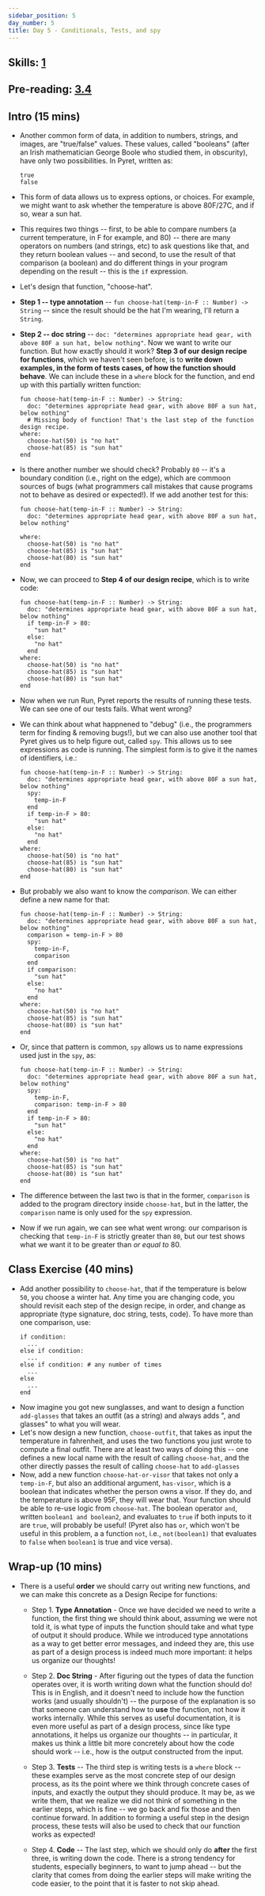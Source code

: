 ```yaml
---
sidebar_position: 5
day_number: 5
title: Day 5 - Conditionals, Tests, and spy
---
```



## Skills: [1](/skills/#(1))

## Pre-reading: [3.4](https://dcic-world.org/2024-09-03/Conditionals_and_Booleans.html)

## Intro (15 mins)

- Another common form of data, in addition to numbers, strings, and images, are
  "true/false" values. These values, called "booleans" (after an Irish
  mathematician George Boole who studied them, in obscurity), have only two possibilities. In Pyret, written as:
  
  ```pyret
  true
  false
  ```
- This form of data allows us to express options, or choices. For example, we
  might want to ask whether the temperature is above 80F/27C, and if so, wear a
  sun hat. 
- This requires two things -- first, to be able to compare numbers (a current
  temperature, in F for example, and 80) -- there are many operators on numbers
  (and strings, etc) to ask questions like that, and they return boolean values -- and second, to use the result of
  that comparison (a boolean) and do different things in your program depending
  on the result -- this is the `if` expression.
- Let's design that function, "choose-hat".
- **Step 1 -- type annotation** -- `fun choose-hat(temp-in-F :: Number) -> String`
  -- since the result should be the hat I'm wearing, I'll return a `String`.
- **Step 2 -- doc string** -- `doc: "determines appropriate head gear, with above
  80F a sun hat, below nothing"`. Now we want to write our function. But how exactly
  should it work? **Step 3 of our design recipe for functions**, which we haven't seen before, is to **write down 
  examples, in the form of tests cases, of how the function should behave**. We can 
  include these in a `where` block for the function, and end up with this partially
  written function:
  ```pyret
  fun choose-hat(temp-in-F :: Number) -> String:
    doc: "determines appropriate head gear, with above 80F a sun hat, below nothing"
    # Missing body of function! That's the last step of the function design recipe.
  where:
    choose-hat(50) is "no hat"
    choose-hat(85) is "sun hat"
  end
  ```
- Is there another number we should check? Probably `80` -- it's a boundary
  condition (i.e., right on the edge), which are commoon sources of bugs (what programmers 
  call mistakes that cause programs not to behave as desired or expected!). If we
  add another test for this:
  ```pyret
  fun choose-hat(temp-in-F :: Number) -> String:
    doc: "determines appropriate head gear, with above 80F a sun hat, below nothing"
    
  where:
    choose-hat(50) is "no hat"
    choose-hat(85) is "sun hat"
    choose-hat(80) is "sun hat"
  end
  ```
- Now, we can proceed to **Step 4 of our design recipe**, which is to write code:
  ```pyret
  fun choose-hat(temp-in-F :: Number) -> String:
    doc: "determines appropriate head gear, with above 80F a sun hat, below nothing"
    if temp-in-F > 80:
      "sun hat"
    else:
      "no hat"
    end
  where:
    choose-hat(50) is "no hat"
    choose-hat(85) is "sun hat"
    choose-hat(80) is "sun hat"
  end
  ```
- Now when we run Run, Pyret reports the results of running these tests. 
  We can see one of our tests fails. What went wrong? 
- We can think about what happnened to "debug" (i.e., the programmers term 
  for finding  & removing bugs!), but we can also use another tool that Pyret gives us to help figure out, called `spy`. 
  This allows us to see expressions as code is running. The simplest form is to give it the names of identifiers, i.e.:
  ```pyret
  fun choose-hat(temp-in-F :: Number) -> String:
    doc: "determines appropriate head gear, with above 80F a sun hat, below nothing"
    spy:
      temp-in-F
    end
    if temp-in-F > 80:
      "sun hat"
    else:
      "no hat"
    end
  where:
    choose-hat(50) is "no hat"
    choose-hat(85) is "sun hat"
    choose-hat(80) is "sun hat"
  end
  ```
- But probably we also want to know the _comparison_. We can either define a new name for that:
  ```pyret
  fun choose-hat(temp-in-F :: Number) -> String:
    doc: "determines appropriate head gear, with above 80F a sun hat, below nothing"
    comparison = temp-in-F > 80
    spy:
      temp-in-F,
      comparison
    end
    if comparison:
      "sun hat"
    else:
      "no hat"
    end
  where:
    choose-hat(50) is "no hat"
    choose-hat(85) is "sun hat"
    choose-hat(80) is "sun hat"
  end
  ```
- Or, since that pattern is common, `spy` allows us to name expressions used just in the `spy`, as:
  ```pyret
  fun choose-hat(temp-in-F :: Number) -> String:
    doc: "determines appropriate head gear, with above 80F a sun hat, below nothing"
    spy:
      temp-in-F,
      comparison: temp-in-F > 80
    end
    if temp-in-F > 80:
      "sun hat"
    else:
      "no hat"
    end
  where:
    choose-hat(50) is "no hat"
    choose-hat(85) is "sun hat"
    choose-hat(80) is "sun hat"
  end
  ```
- The difference between the last two is that in the former, `comparison` is
  added to the program directory inside `choose-hat`, but in the latter, the
  `comparison` name is only used for the `spy` expression.
- Now if we run again, we can see what went wrong: our comparison is checking that `temp-in-F` is
  strictly greater than `80`, but our test shows what we want it to be greater
  than *or equal to* 80.


## Class Exercise (40 mins)
- Add another possibility to `choose-hat`, that if the temperature is below
  `50`, you choose a winter hat. Any time you are changing code, you should
  revisit each step of the design recipe, in order, and change as appropriate
  (type signature, doc string, tests, code). To have more than one comparison, use:
  ```pyret
  if condition:
    ...
  else if condition:
    ...
  else if condition: # any number of times
    ...
  else
    ...
  end
  ```
- Now imagine you got new sunglasses, and want to design a function `add-glasses` that takes
  an outfit (as a string) and always adds ", and glasses" to what you will wear.
- Let's now design a new function, `choose-outfit`, that takes as input the
  temperature in fahrenheit, and uses the two functions you just wrote to
  compute a final outfit. There are at least two ways of doing this -- one
  defines a new local name with the result of calling `choose-hat`, and the
  other directly passes the result of calling `choose-hat` to `add-glasses`
- Now, add a new function `choose-hat-or-visor` that takes not only a
  `temp-in-F`, but also an additional argument, `has-visor`, which is a boolean
  that indicates whether the person owns a visor. If they do, and the
  temperature is above 95F, they will wear that. Your function should be able to
  re-use logic from `choose-hat`. The boolean operator `and`, written `boolean1
  and boolean2`, and evaluates to `true` if both inputs to it are `true`, will
  probably be useful! (Pyret also has `or`, which won't be useful in this
  problem, a a function `not`, i.e., `not(boolean1)` that evaluates to `false`
  when `boolean1` is true and vice versa).



## Wrap-up (10 mins)

- There is a useful **order** we should carry out writing new functions, and we
  can make this concrete as a Design Recipe for functions:
  
  - Step 1. **Type Annotation** - Once we have decided we need to write a function, the
     first thing we should think about, assuming we were not told it, is what
     type of inputs the function should take and what type of output it should
     produce. While we introduced type annotations as a way to get better error
     messages, and indeed they are, this use as part of a design process is
     indeed much more important: it helps us organize our thoughts! 
     
  - Step 2. **Doc String** - After figuring out the types of data the function operates
     over, it is worth writing down what the function should do! This is in
     English, and it doesn't need to include how the function works (and usually
     shouldn't) -- the purpose of the explanation is so that someone can
     understand how to **use** the function, not how it works internally. While
     this serves as useful documentation, it is even more useful as part of a
     design process, since like type annotations, it helps us organize our
     thoughts -- in particular, it makes us think a little bit more concretely about
     how the code should work -- i.e., how is the output constructed from the input.
     
  - Step 3. **Tests** -- The third step is writing tests is a `where` block -- these examples 
     serve as the most concrete step of our design process, as its the point where we
     think through concrete cases of inputs, and exactly the output they should produce. 
     It may be, as we write them, that we realize we did not think of something in the 
     earlier steps, which is fine -- we go back and fix those and then continue forward.
     In addition to forming a useful step in the design process, these tests will also
     be used to check that our function works as expected!
     
  - Step 4. **Code** -- The last step, which we should only do **after** the first three, is writing
     down the code. There is a strong tendency for students, especially beginners, to want
     to jump ahead -- but the clarity that comes from doing the earlier steps will make 
     writing the code easier, to the point that it is faster to not skip ahead. 
